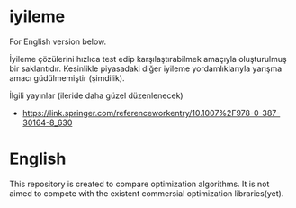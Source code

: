 # iyileme
For English version below.

İyileme çözülerini hızlıca test edip karşılaştırabilmek amaçıyla oluşturulmuş bir saklantıdır. Kesinlikle piyasadaki diğer iyileme yordamlıklarıyla yarışma amacı güdülmemiştir (şimdilik).

İlgili yayınlar (ileride daha güzel düzenlenecek)
* https://link.springer.com/referenceworkentry/10.1007%2F978-0-387-30164-8_630

# English
This repository is created to compare optimization algorithms. It is not aimed to compete with the existent commersial optimization libraries(yet). 
